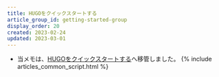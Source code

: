 ```yaml
---
title: HUGOをクイックスタートする
article_group_id: getting-started-group
display_order: 20
created: 2023-02-24
updated: 2023-03-01
---
```

- 当メモは、[HUGOをクイックスタートする](https://thinktwice.tech/it/hugo/quick_start_hugo/)へ移管しました。
{% include articles_common_script.html %}
